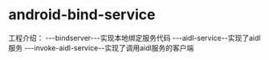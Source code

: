 # android-bind-service
工程介绍：
	---bindserver---实现本地绑定服务代码
	---aidl-service--实现了aidl服务
	---invoke-aidl-service--实现了调用aidl服务的客户端
